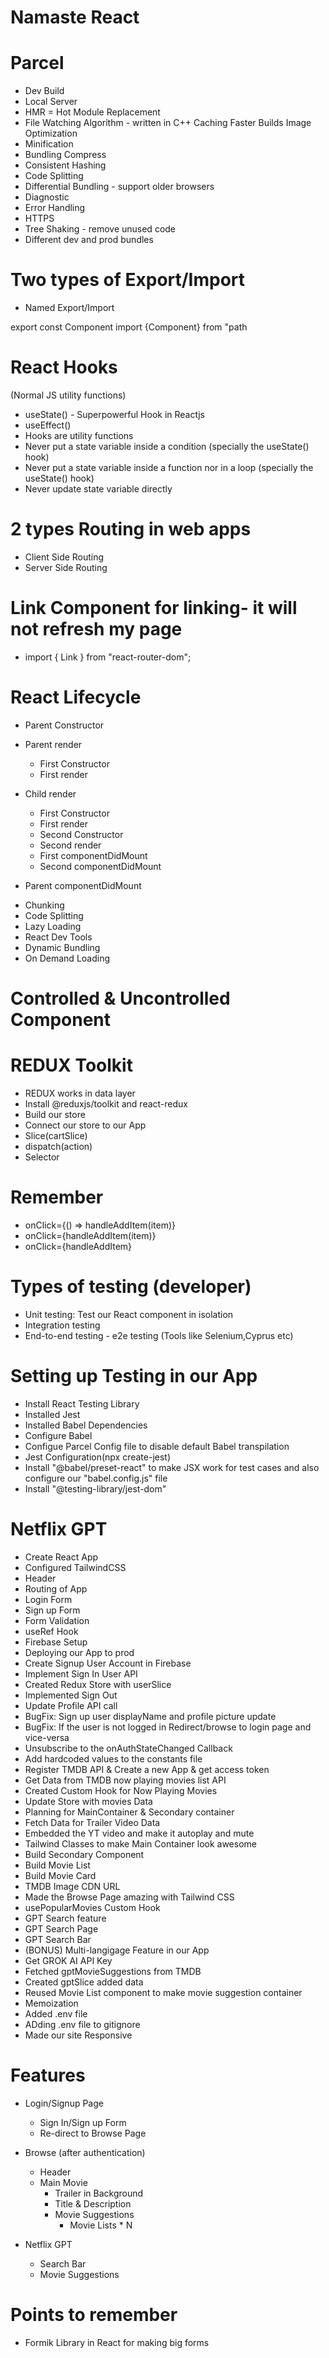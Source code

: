 # Namaste React

# Parcel
- Dev Build
- Local Server
- HMR = Hot Module Replacement
- File Watching Algorithm - written in C++ Caching Faster Builds Image Optimization
- Minification
- Bundling Compress
- Consistent Hashing
- Code Splitting
- Differential Bundling - support older browsers
- Diagnostic
- Error Handling
- HTTPS
- Tree Shaking - remove unused code
- Different dev and prod bundles

# Two types of Export/Import

- Named Export/Import

export const Component
import {Component} from "path
 
# React Hooks
(Normal JS utility functions)
- useState() - Superpowerful Hook in Reactjs
- useEffect()
- Hooks are utility functions
- Never put a state variable inside a condition (specially the useState() hook)
- Never put a state variable inside a function nor in a loop (specially the useState() hook)
- Never update state variable directly

# 2 types Routing in web apps
- Client Side Routing
- Server Side Routing

# Link Component for linking- it will not refresh my page

- import { Link } from "react-router-dom";


# React Lifecycle

- Parent Constructor
- Parent render
    - First Constructor
    - First render
- Child render
    - First Constructor
    - First render
    - Second Constructor
    - Second render
    
    <!-- <DOM UPDATED - IN A SINGLE BATCH> -->
    - First componentDidMount
    - Second componentDidMount

- Parent componentDidMount

<!-- Render phase is fast than commit phase -->
- Chunking
- Code Splitting
- Lazy Loading
- React Dev Tools
- Dynamic Bundling
- On Demand Loading


# Controlled & Uncontrolled Component

# REDUX Toolkit
- REDUX works in data layer
- Install @reduxjs/toolkit and react-redux
- Build our store
- Connect our store to our App
- Slice(cartSlice)
- dispatch(action)
- Selector



# Remember
- onClick={() => handleAddItem(item)}
- onClick={handleAddItem(item)}
- onClick={handleAddItem}


# Types of testing (developer)
- Unit testing: Test our React component in isolation
- Integration testing
- End-to-end testing - e2e testing (Tools like Selenium,Cyprus etc)

# Setting up Testing in our App
- Install React Testing Library
- Installed Jest
- Installed Babel Dependencies
- Configure Babel
- Configue Parcel Config file to disable default Babel transpilation
- Jest Configuration(npx create-jest)
- Install "@babel/preset-react" to make JSX work for test cases and also configure our "babel.config.js" file
- Install "@testing-library/jest-dom"



# Netflix GPT

- Create React App
- Configured TailwindCSS
- Header
- Routing of App
- Login Form
- Sign up Form
- Form Validation
- useRef Hook
- Firebase Setup
- Deploying our App to prod
- Create Signup User Account in Firebase
- Implement Sign In User API
- Created Redux Store with userSlice
- Implemented Sign Out
- Update Profile API call
- BugFix: Sign up user displayName and profile picture update
- BugFix: If the user is not logged in Redirect/browse to login page and vice-versa
- Unsubscribe to the onAuthStateChanged Callback
- Add hardcoded values to the constants file
- Register TMDB API & Create a new App & get access token
- Get Data from TMDB now playing movies list API
- Created Custom Hook for Now Playing Movies
- Update Store with movies Data
- Planning for MainContainer & Secondary container
- Fetch Data for Trailer Video Data
- Embedded the YT video and make it autoplay and mute
- Tailwind Classes to make Main Container look awesome
- Build Secondary Component
- Build Movie List
- Build Movie Card
- TMDB Image CDN URL
- Made the Browse Page amazing with Tailwind CSS
- usePopularMovies Custom Hook
- GPT Search feature
- GPT Search Page
- GPT Search Bar
- (BONUS) Multi-langigage Feature in our App
- Get GROK AI API Key
- Fetched gptMovieSuggestions from TMDB
- Created gptSlice added data
- Reused Movie List component to make movie suggestion container
- Memoization
- Added .env file
- ADding .env file to gitignore
- Made our site Responsive

# Features
- Login/Signup Page
    - Sign In/Sign up Form
    - Re-direct to Browse Page

- Browse (after authentication)
    - Header
    - Main Movie
        - Trailer in Background
        - Title & Description
        - Movie Suggestions
            - Movie Lists * N

- Netflix GPT
    - Search Bar
    - Movie Suggestions



# Points to remember
- Formik Library in React for making big forms